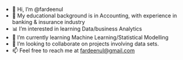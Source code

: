 - 👋 Hi, I’m @fardeenul
- 👀 My educational background is in Accounting, with experience in banking & insurance industry
- 📊 I’m interested in learning Data/business Analytics
- 🌱 I’m currently learning Machine Learning/Statistical Modelling
- 💞️ I’m looking to collaborate on projects involving data sets.
- 📫 Feel free to reach me at fardeenul@gmail.com

<!---
fardeenul/fardeenul is a ✨ special ✨ repository because its `README.md` (this file) appears on your GitHub profile.
You can click the Preview link to take a look at your changes.
--->
